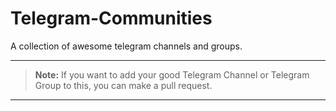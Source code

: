 # Telegram-Communities

A collection of awesome telegram channels and groups.

---

> **Note:** If you want to add your good Telegram Channel or Telegram Group to this, you can make a pull request.

---
